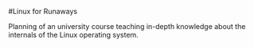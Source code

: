 #Linux for Runaways

Planning of an university course teaching in-depth knowledge about 
the internals of the Linux operating system.


